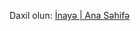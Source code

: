 <p>Daxil olun: <a href="https://pashaskerov21.github.io/inaye/index.html">İnayə | Ana Səhifə</a></p>
